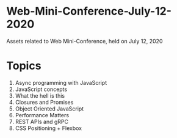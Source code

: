 # Web-Mini-Conference-July-12-2020
Assets related to Web Mini-Conference, held on July 12, 2020

# Topics
1. Async programming with JavaScript
2. JavaScript concepts
3. What the hell is this
4. Closures and Promises
5. Object Oriented JavaScript
6. Performance Matters
7. REST APIs and gRPC
8. CSS Positioning + Flexbox

